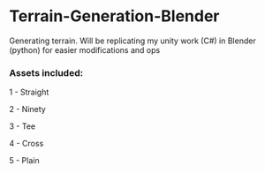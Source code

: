 # Terrain-Generation-Blender
Generating terrain. Will be replicating my unity work (C#) in Blender (python) for easier modifications and ops

### Assets included:
1 - Straight

2 - Ninety

3 - Tee

4 - Cross

5 - Plain
